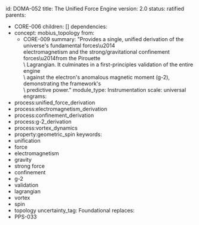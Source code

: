 id: DOMA-052
title: The Unified Force Engine
version: 2.0
status: ratified
parents:
- CORE-006
children: []
dependencies:
- concept: mobius_topology
  from:
  - CORE-009
summary: "Provides a single, unified derivation of the universe's fundamental forces\u2014\
  electromagnetism and the strong/gravitational confinement forces\u2014from the Pirouette\
  \ Lagrangian. It culminates in a first-principles validation of the entire engine\
  \ against the electron's anomalous magnetic moment (g-2), demonstrating the framework's\
  \ predictive power."
module_type: Instrumentation
scale: universal
engrams:
- process:unified_force_derivation
- process:electromagnetism_derivation
- process:confinement_derivation
- process:g-2_derivation
- process:vortex_dynamics
- property:geometric_spin
keywords:
- unification
- force
- electromagnetism
- gravity
- strong force
- confinement
- g-2
- validation
- lagrangian
- vortex
- spin
- topology
uncertainty_tag: Foundational
replaces:
- PPS-033
